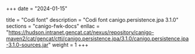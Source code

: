 +++
date        = "2024-01-15"

title       = "Codi font"
description = "Codi font canigo.persistence.jpa 3.1.0"
sections    = "canigo-fwk-docs"
enllac		= "https://hudson.intranet.gencat.cat/nexus/repository/canigo-maven2/cat/gencat/ctti/canigo.persistence.jpa/3.1.0/canigo.persistence.jpa-3.1.0-sources.jar"
weight		= 1
+++
